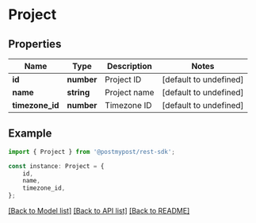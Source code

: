 # Project


## Properties

Name | Type | Description | Notes
------------ | ------------- | ------------- | -------------
**id** | **number** | Project ID | [default to undefined]
**name** | **string** | Project name | [default to undefined]
**timezone_id** | **number** | Timezone ID | [default to undefined]

## Example

```typescript
import { Project } from '@postmypost/rest-sdk';

const instance: Project = {
    id,
    name,
    timezone_id,
};
```

[[Back to Model list]](../README.md#documentation-for-models) [[Back to API list]](../README.md#documentation-for-api-endpoints) [[Back to README]](../README.md)
